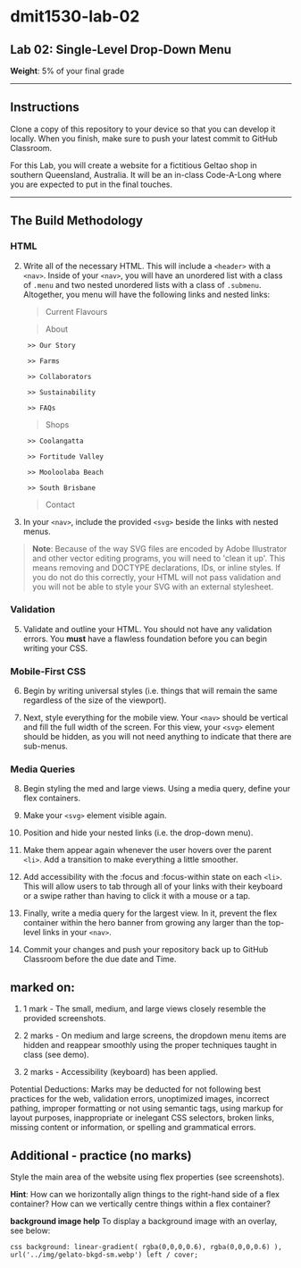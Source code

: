 # dmit1530-lab-02

## Lab 02: Single-Level Drop-Down Menu

**Weight**: 5% of your final grade

---

## Instructions

Clone a copy of this repository to your device so that you can develop it locally. When you finish, make sure to push your latest commit to GitHub Classroom. 

For this Lab, you will create a website for a fictitious Geltao shop in southern Queensland, Australia. It will be an in-class Code-A-Long where you are expected to put in the final touches.

---

## The Build Methodology

### HTML

2. Write all of the necessary HTML. This will include a ``<header>`` with a ``<nav>``. Inside of your ``<nav>``, you will have an unordered list with a class of ``.menu`` and two nested unordered lists with a class of ``.submenu``. Altogether, you menu will have the following links and nested links: 

	> Current Flavours

	> About

		>> Our Story

		>> Farms

		>> Collaborators 

		>> Sustainability 

		>> FAQs
	
	> Shops

		>> Coolangatta

		>> Fortitude Valley

		>> Mooloolaba Beach

		>> South Brisbane

	> Contact

3. In your ``<nav>``, include the provided ``<svg>`` beside the links with nested menus. 

> **Note**: Because of the way SVG files are encoded by Adobe Illustrator and other vector editing programs, you will need to 'clean it up'. This means removing and DOCTYPE declarations, IDs, or inline styles. If you do not do this correctly, your HTML will not pass validation and you will not be able to style your SVG with an external stylesheet. 

### Validation

5. Validate and outline your HTML. You should not have any validation errors. You **must** have a flawless foundation before you can begin writing your CSS.

### Mobile-First CSS

6. Begin by writing universal styles (i.e. things that will remain the same regardless of the size of the viewport).

7. Next, style everything for the mobile view. Your ``<nav>`` should be vertical and fill the full width of the screen. For this view, your ``<svg>`` element should be hidden, as you will not need anything to indicate that there are sub-menus.

### Media Queries

8. Begin styling the med and large views. Using a media query, define your flex containers. 

9. Make your ``<svg>`` element visible again.

10. Position and hide your nested links (i.e. the drop-down menu). 

11. Make them appear again whenever the user hovers over the parent ``<li>``. Add a transition to make everything a little smoother.

12. Add accessibility with the :focus and :focus-within state on each ``<li>``. This will allow users to tab through all of your links with their keyboard or a swipe rather than having to click it with a mouse or a tap. 

13. Finally, write a media query for the largest view. In it, prevent the flex container within the hero banner from growing any larger than the top-level links in your ``<nav>``.

16. Commit your changes and push your repository back up to GitHub Classroom before the due date and Time.


## marked on:

1. 1 mark - The small, medium, and large views closely resemble the provided screenshots.

2. 2 marks - On medium and large screens, the dropdown menu items are hidden and reappear smoothly using the proper techniques taught in class (see demo). 

3. 2 marks - Accessibility (keyboard) has been applied.

Potential Deductions: Marks may be deducted for not following best practices for the web, validation errors, unoptimized images, incorrect pathing, improper formatting or not using semantic tags, using markup for layout purposes, inappropriate or inelegant CSS selectors, broken links, missing content or information, or spelling and grammatical errors.



## Additional - practice (no marks)

Style the main area of the website using flex properties (see screenshots). 

**Hint**: How can we horizontally align things to the right-hand side of a flex container? How can we vertically centre things within a flex container? 

**background image help** 
To display a background image with an overlay, see below:

``css
	  background: linear-gradient(
        rgba(0,0,0,0.6),
        rgba(0,0,0,0.6)
    ),
    url('../img/gelato-bkgd-sm.webp') left / cover;
``

